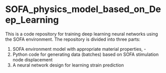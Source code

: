 # SOFA_physics_model_based_on_Deep_Learning

This is a code repository for training deep learning neural networks using the SOFA environment. The repository is divided into three parts:
1. SOFA environment model with appropriate material properties, -
2. Python code for generating data (batches) based on SOFA stimulation node displacement
3. A neural network design for learning strain prediction
